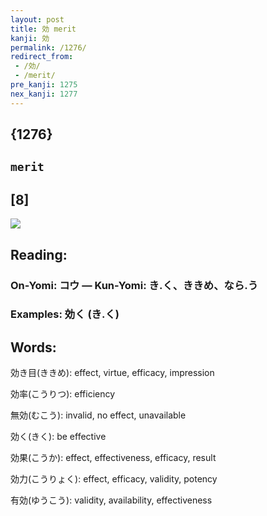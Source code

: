 ```yaml
---
layout: post
title: 効 merit
kanji: 効
permalink: /1276/
redirect_from:
 - /効/
 - /merit/
pre_kanji: 1275
nex_kanji: 1277
---
```


## {1276}

## `merit`

## [8]

<div class="stroke"><img src="E58AB9.png" /></div>

## Reading:

### On-Yomi: コウ &mdash; Kun-Yomi: き.く、ききめ、なら.う

### Examples: 効く (き.く)

## Words:

効き目(ききめ): effect, virtue, efficacy, impression

効率(こうりつ): efficiency

無効(むこう): invalid, no effect, unavailable

効く(きく): be effective

効果(こうか): effect, effectiveness, efficacy, result

効力(こうりょく): effect, efficacy, validity, potency

有効(ゆうこう): validity, availability, effectiveness
